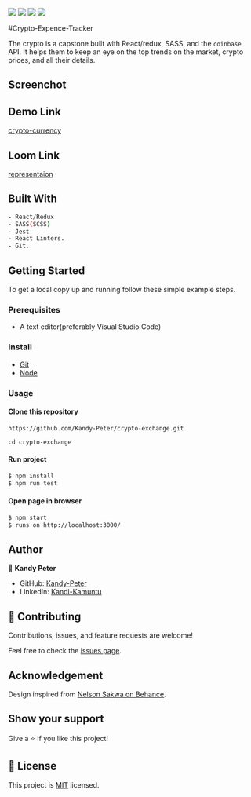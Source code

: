 ![](https://img.shields.io/badge/Microverse-blueviolet)
![](https://img.shields.io/badge/React-blue)
![](https://img.shields.io/badge/Redux-red)
![](https://img.shields.io/badge/Sass-pink)

#Crypto-Expence-Tracker

The crypto is a capstone built with React/redux, SASS, and the `coinbase` API.
It helps them to keep an eye on the top trends on the market, crypto prices, and all their details.

## Screenchot

## Demo Link
[crypto-currency]()
## Loom Link
[representaion]()
## Built With

  ```bash
  - React/Redux
  - SASS(SCSS)
  - Jest
  - React Linters.
  - Git.
  ```

## Getting Started

To get a local copy up and running follow these simple example steps.

### Prerequisites
 - A text editor(preferably Visual Studio Code)

### Install
  -  [Git](https://git-scm.com/downloads)
  -  [Node](https://nodejs.org/en/download/)

### Usage
#### Clone this repository

`https://github.com/Kandy-Peter/crypto-exchange.git`

`cd crypto-exchange`

#### Run project

```bash
$ npm install
$ npm run test
```

#### Open page in browser
```bash
$ npm start
$ runs on http://localhost:3000/
```

## Author

👤 **Kandy Peter**

- GitHub: [Kandy-Peter](https://github.com/Kandy-Peter)
- LinkedIn: [Kandi-Kamuntu](https://www.linkedin.com/in/kandi-peter-kamuntu/)

## 🤝 Contributing

Contributions, issues, and feature requests are welcome!

Feel free to check the [issues page](https://github.com/clintonjosephs/Stock-metrics/issues).

## Acknowledgement
Design inspired from [Nelson Sakwa on Behance](https://www.behance.net/gallery/31579789/Ballhead-App-%28Free-PSDs%29).

## Show your support

Give a ⭐️ if you like this project!

## 📝 License

This project is [MIT](https://opensource.org/licenses/MIT) licensed.